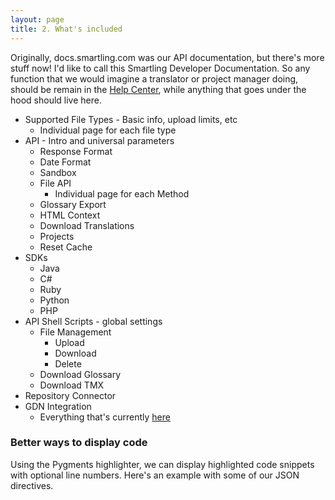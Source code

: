 ```yaml
---
layout: page
title: 2. What's included
---
```


Originally, docs.smartling.com was our API documentation, but there's more stuff now! I'd like to call this Smartling Developer Documentation. So any function that we would imagine a translator or project manager doing, should be remain in the [Help Center](http://support.smartling.com), while anything that goes under the hood should live here.


* Supported File Types - Basic info, upload limits, etc  
  * Individual page for each file type  
* API - Intro and universal parameters  
  * Response Format  
  * Date Format  
  * Sandbox  
  * File API  
    * Individual page for each Method  
  * Glossary Export  
  * HTML Context  
  * Download Translations  
  * Projects  
  * Reset Cache  
* SDKs  
  * Java  
  * C#  
  * Ruby  
  * Python  
  * PHP 
* API Shell Scripts - global settings  
  * File Management  
    * Upload  
    * Download  
    * Delete  
  * Download Glossary  
  * Download TMX  
* Repository Connector  
* GDN Integration  
  * Everything that's currently [here](http://support.smartling.com/hc/en-us/sections/200175148-Integration-Guide)  

### Better ways to display code

Using the Pygments highlighter, we can display highlighted code snippets with optional line numbers. Here's an example with some of our JSON directives.
